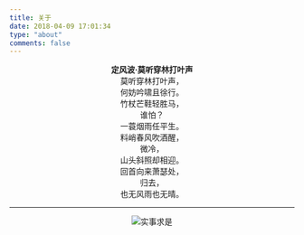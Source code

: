 ```yaml
---
title: 关于
date: 2018-04-09 17:01:34
type: "about"
comments: false
---
```


<b> <center>定风波·莫听穿林打叶声 </b>  
莫听穿林打叶声，  
何妨吟啸且徐行。  
竹杖芒鞋轻胜马，  
谁怕？  
一蓑烟雨任平生。  
料峭春风吹酒醒，  
微冷，  
山头斜照却相迎。  
回首向来萧瑟处，  
归去，  
也无风雨也无晴。  
<center>

---

![实事求是](https://ts1.cn.mm.bing.net/th/id/R-C.fa6f53f22246d778d179d995fa53e2e1?rik=XWuQmdiXlOfdGw&riu=http%3a%2f%2fwww.4aqq.com%2fsetupdir%2fupload%2f200709%2f2007930153649420.gif&ehk=BRxmyPhmbufyM3HGcDsX0wzPbjAtwfVUeD9hfmR91Z8%3d&risl=&pid=ImgRaw&r=0#pic_center)
